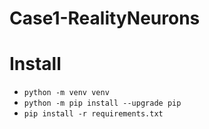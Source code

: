 # Case1-RealityNeurons


# Install

* ``python -m venv venv``
* ``python -m pip install --upgrade pip``
* ``pip install -r requirements.txt``

